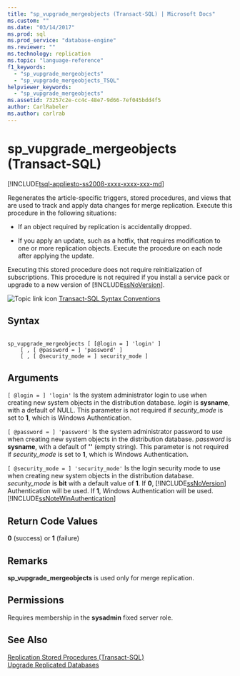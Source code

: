 ```yaml
---
title: "sp_vupgrade_mergeobjects (Transact-SQL) | Microsoft Docs"
ms.custom: ""
ms.date: "03/14/2017"
ms.prod: sql
ms.prod_service: "database-engine"
ms.reviewer: ""
ms.technology: replication
ms.topic: "language-reference"
f1_keywords: 
  - "sp_vupgrade_mergeobjects"
  - "sp_vupgrade_mergeobjects_TSQL"
helpviewer_keywords: 
  - "sp_vupgrade_mergeobjects"
ms.assetid: 73257c2e-cc4c-48e7-9d66-7ef045bdd4f5
author: CarlRabeler
ms.author: carlrab
---
```

# sp_vupgrade_mergeobjects (Transact-SQL)
[!INCLUDE[tsql-appliesto-ss2008-xxxx-xxxx-xxx-md](../../includes/tsql-appliesto-ss2008-xxxx-xxxx-xxx-md.md)]

  Regenerates the article-specific triggers, stored procedures, and views that are used to track and apply data changes for merge replication. Execute this procedure in the following situations:  
  
-   If an object required by replication is accidentally dropped.  
  
-   If you apply an update, such as a hotfix, that requires modification to one or more replication objects. Execute the procedure on each node after applying the update.  
  
 Executing this stored procedure does not require reinitialization of subscriptions. This procedure is not required if you install a service pack or upgrade to a new version of [!INCLUDE[ssNoVersion](../../includes/ssnoversion-md.md)].  
  
 ![Topic link icon](../../database-engine/configure-windows/media/topic-link.gif "Topic link icon") [Transact-SQL Syntax Conventions](../../t-sql/language-elements/transact-sql-syntax-conventions-transact-sql.md)  
  
## Syntax  
  
```  
  
sp_vupgrade_mergeobjects [ [@login = ] 'login' ]  
    [ , [ @password = ] 'password' ]  
    [ , [ @security_mode = ] security_mode ]  
```  
  
## Arguments  
`[ @login = ] 'login'`
 Is the system administrator login to use when creating new system objects in the distribution database. *login* is **sysname**, with a default of NULL. This parameter is not required if *security_mode* is set to **1**, which is Windows Authentication.  
  
`[ @password = ] 'password'`
 Is the system administrator password to use when creating new system objects in the distribution database. *password* is **sysname**, with a default of **''** (empty string). This parameter is not required if *security_mode* is set to **1**, which is Windows Authentication.  
  
`[ @security_mode = ] 'security_mode'`
 Is the login security mode to use when creating new system objects in the distribution database. *security_mode* is **bit** with a default value of **1**. If **0**, [!INCLUDE[ssNoVersion](../../includes/ssnoversion-md.md)] Authentication will be used. If **1**, Windows Authentication will be used. [!INCLUDE[ssNoteWinAuthentication](../../includes/ssnotewinauthentication-md.md)]  
  
## Return Code Values  
 **0** (success) or **1** (failure)  
  
## Remarks  
 **sp_vupgrade_mergeobjects** is used only for merge replication.  
  
## Permissions  
 Requires membership in the **sysadmin** fixed server role.  
  
## See Also  
 [Replication Stored Procedures &#40;Transact-SQL&#41;](../../relational-databases/system-stored-procedures/replication-stored-procedures-transact-sql.md)   
 [Upgrade Replicated Databases](../../database-engine/install-windows/upgrade-replicated-databases.md)  
  
  
